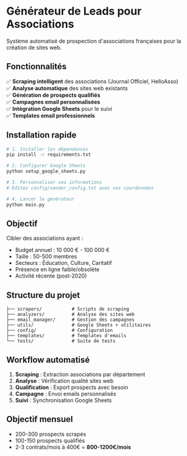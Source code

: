 # Générateur de Leads pour Associations

Système automatisé de prospection d'associations françaises pour la création de sites web.

## Fonctionnalités

✅ **Scraping intelligent** des associations (Journal Officiel, HelloAsso)  
✅ **Analyse automatique** des sites web existants  
✅ **Génération de prospects qualifiés**  
✅ **Campagnes email personnalisées**  
✅ **Intégration Google Sheets** pour le suivi  
✅ **Templates email professionnels**  

## Installation rapide

```bash
# 1. Installer les dépendances
pip install -r requirements.txt

# 2. Configurer Google Sheets
python setup_google_sheets.py

# 3. Personnaliser vos informations
# Éditez config/sender_config.txt avec vos coordonnées

# 4. Lancer le générateur
python main.py
```

## Objectif
Cibler des associations ayant :
- Budget annuel : 10 000 € - 100 000 €
- Taille : 50-500 membres
- Secteurs : Éducation, Culture, Caritatif
- Présence en ligne faible/obsolète
- Activité récente (post-2020)

## Structure du projet
```
├── scrapers/           # Scripts de scraping
├── analyzers/          # Analyse des sites web
├── email_manager/      # Gestion des campagnes
├── utils/              # Google Sheets + utilitaires
├── config/             # Configuration
├── templates/          # Templates d'emails
└── tests/              # Suite de tests
```

## Workflow automatisé

1. **Scraping** : Extraction associations par département
2. **Analyse** : Vérification qualité sites web
3. **Qualification** : Export prospects avec besoin
4. **Campagne** : Envoi emails personnalisés
5. **Suivi** : Synchronisation Google Sheets

## Objectif mensuel
- 200-300 prospects scrapés
- 100-150 prospects qualifiés  
- 2-3 contrats/mois à 400€ = **800-1200€/mois**
